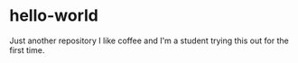 # hello-world
Just another repository
I like coffee and I'm a student trying this out for the first time.
